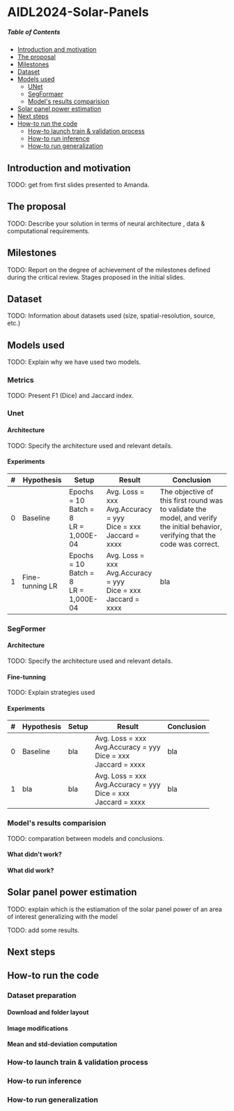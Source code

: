 # AIDL2024-Solar-Panels

##### Table of Contents  
- [Introduction and motivation](#introduction-and-motivation)  
- [The proposal](#the-proposal)  
- [Milestones](#milestones)  
- [Dataset](#dataset)  
- [Models used](#models-used)  
    - [UNet](#unet)  
    - [SegFormaer](#segformer)  
    - [Model's results comparision](#models-results-comparision)  
- [Solar panel power estimation](#solar-panel-power-estimation)
- [Next steps](#next-steps)
- [How-to run the code](#how-to-run-the-code)  
    - [How-to launch train \& validation process](#how-to-launch-train--validation-process)  
    - [How-to run inference](#how-to-run-inference)  
    - [How-to run generalization](#how-to-run-generalization)  

## Introduction and motivation

TODO: get from first slides presented to Amanda.

## The proposal

TODO: Describe your solution in terms of neural architecture , data & computational requirements.

## Milestones

TODO: Report on the degree of achievement of the milestones defined during the critical review. Stages proposed in the initial slides.

## Dataset

TODO: Information about datasets used (size, spatial-resolution, source, etc.)

## Models used

TODO: Explain why we have used two models.

### Metrics

TODO: Present F1 (Dice) and Jaccard index.

### Unet

#### Architecture

TODO: Specify the architecture used and relevant details.

#### Experiments

| # | Hypothesis | Setup | Result | Conclusion |
| --- | --- | --- | --- | --- |
| 0 | Baseline | Epochs = 10<br> Batch = 8<br>LR = 1,000E-04 | Avg. Loss = xxx<br>Avg.Accuracy = yyy<br>Dice = xxx<br>Jaccard = xxxx | The objective of this first round was to validate the model, and verify the initial behavior, verifying that the code was correct. |
| 1 | Fine-tunning LR | Epochs = 10<br> Batch = 8<br>LR = 1,000E-04 | Avg. Loss = xxx<br>Avg.Accuracy = yyy<br>Dice = xxx<br>Jaccard = xxxx | bla |

### SegFormer

#### Architecture

TODO: Specify the architecture used and relevant details.

#### Fine-tunning

TODO: Explain strategies used

#### Experiments

| # | Hypothesis | Setup | Result | Conclusion |
| --- | --- | --- | --- | --- |
| 0 | Baseline | bla | Avg. Loss = xxx<br>Avg.Accuracy = yyy<br>Dice = xxx<br>Jaccard = xxxx | bla |
| 1 | bla | bla | Avg. Loss = xxx<br>Avg.Accuracy = yyy<br>Dice = xxx<br>Jaccard = xxxx | bla |

### Model's results comparision

TODO: comparation between models and conclusions.

#### What didn't work?

#### What did work?

## Solar panel power estimation

TODO: explain which is the estiamation of the solar panel power of an area of interest generalizing with the model

TODO: add some results.

## Next steps

## How-to run the code

### Dataset preparation

#### Download and folder layout

#### Image modifications

#### Mean and std-deviation computation

### How-to launch train & validation process

### How-to run inference

### How-to run generalization
